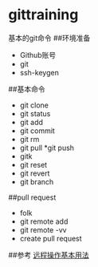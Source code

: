 # gittraining基本的git命令##环境准备* Github账号* git* ssh-keygen##基本命令* git clone * git status* git add* git commit* git rm* git pull *git push* gitk* git reset* git revert* git branch##pull request* folk* git remote add* git remote -vv* create pull request##参考[远程操作基本用法](http://www.ruanyifeng.com/blog/2014/06/git_remote.html)
